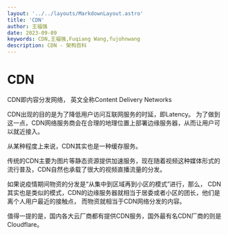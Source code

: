 ```yaml
---
layout: '../../layouts/MarkdownLayout.astro'
title: 'CDN'
author: 王福强
date: 2023-09-09
keywords: CDN,王福强,Fuqiang Wang,fujohnwang
description: CDN - 架构百科
---
```


# CDN

CDN即内容分发网络， 英文全称Content Delivery Networks

CDN出现的目的是为了降低用户访问互联网服务的时延，即Latency。 为了做到这一点，CDN网络服务商会在合理的地理位置上部署边缘服务器，从而让用户可以就近接入。 

从某种程度上来说，CDN其实也是一种缓存服务。

传统的CDN主要为图片等静态资源提供加速服务，现在随着视频这种媒体形式的流行普及，CDN自然也承载了很大的视频直播流量的分发。

如果说疫情期间物资的分发是“从集中到区域再到小区的模式”进行，那么， CDN其实也是类似的模式，CDN的边缘服务器就相当于居委或者小区的团长，他们是离个人用户最近的接触点， 而物资就相当于CDN网络分发的内容。

值得一提的是，国内各大云厂商都有提供CDN服务，国外最有名CDN厂商的则是Cloudflare。


